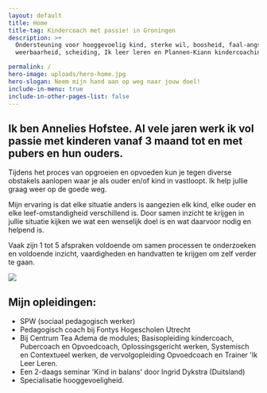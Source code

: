 ```yaml
---
layout: default
title: Home
title-tag: Kindercoach met passie! in Groningen
description: >+
  Ondersteuning voor hooggevoelig kind, sterke wil, boosheid, faal-angst, dwang,
  weerbaarheid, scheiding, Ik leer leren en Plannen-Kiann kindercoaching.

permalink: /
hero-image: uploads/hero-home.jpg
hero-slogan: Neem mijn hand aan op weg naar jouw doel!
include-in-menu: true
include-in-other-pages-list: false
---
```

## Ik ben Annelies Hofstee.  Al vele jaren werk ik vol passie met kinderen vanaf 3 maand tot en met  pubers en hun ouders.

Tijdens het proces van opgroeien en opvoeden kun je tegen diverse obstakels aanlopen waar je als ouder en/of kind in vastloopt. Ik help jullie graag weer op de goede weg.

Mijn ervaring is dat elke situatie anders is aangezien elk kind, elke ouder en elke leef-omstandigheid verschillend is. Door samen inzicht te krijgen in jullie situatie kijken we wat een wenselijk doel is en wat daarvoor nodig en helpend is.

Vaak zijn 1 tot 5 afspraken voldoende om samen processen te onderzoeken en voldoende inzicht, vaardigheden en handvatten te krijgen om zelf verder te gaan.

![](/uploads/kluwen-poppetjes.png)

## Mijn opleidingen:

* SPW (sociaal pedagogisch werker)
* Pedagogisch coach bij Fontys Hogescholen Utrecht
* Bij Centrum Tea Adema de modules; Basisopleiding kindercoach, Pubercoach en Opvoedcoach, Oplossingsgericht werken, Systemisch en Contextueel werken, de vervolgopleiding Opvoedcoach en Trainer 'Ik Leer Leren.
* Een 2-daags seminar 'Kind in balans' door Ingrid Dykstra (Duitsland)
* Specialisatie hooggevoeligheid.
